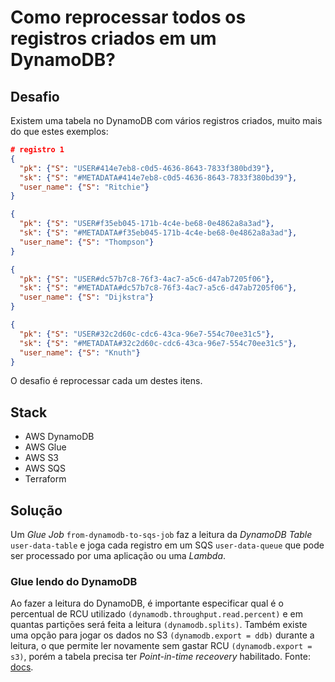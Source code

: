# Como reprocessar todos os registros criados em um DynamoDB?

## Desafio

Existem uma tabela no DynamoDB com vários registros criados, muito mais do que estes exemplos:

```json
# registro 1
{
  "pk": {"S": "USER#414e7eb8-c0d5-4636-8643-7833f380bd39"},
  "sk": {"S": "#METADATA#414e7eb8-c0d5-4636-8643-7833f380bd39"},
  "user_name": {"S": "Ritchie"}
}

{
  "pk": {"S": "USER#f35eb045-171b-4c4e-be68-0e4862a8a3ad"},
  "sk": {"S": "#METADATA#f35eb045-171b-4c4e-be68-0e4862a8a3ad"},
  "user_name": {"S": "Thompson"}
}

{
  "pk": {"S": "USER#dc57b7c8-76f3-4ac7-a5c6-d47ab7205f06"},
  "sk": {"S": "#METADATA#dc57b7c8-76f3-4ac7-a5c6-d47ab7205f06"},
  "user_name": {"S": "Dijkstra"}
}

{
  "pk": {"S": "USER#32c2d60c-cdc6-43ca-96e7-554c70ee31c5"},
  "sk": {"S": "#METADATA#32c2d60c-cdc6-43ca-96e7-554c70ee31c5"},
  "user_name": {"S": "Knuth"}
}
```

O desafio é reprocessar cada um destes itens.

## Stack

- AWS DynamoDB
- AWS Glue
- AWS S3
- AWS SQS
- Terraform


## Solução

Um *Glue Job* `from-dynamodb-to-sqs-job` faz a leitura da *DynamoDB Table* `user-data-table` e joga cada registro em um SQS `user-data-queue` que pode ser processado por uma aplicação ou uma *Lambda*.

### Glue lendo do DynamoDB

Ao fazer a leitura do DynamoDB, é importante especificar qual é o percentual de RCU utilizado `(dynamodb.throughput.read.percent)` e em quantas partições será feita a leitura `(dynamodb.splits)`. Também existe uma opção para jogar os dados no S3 `(dynamodb.export = ddb)` durante a leitura, o que permite ler novamente sem gastar RCU `(dynamodb.export = s3)`, porém a tabela precisa ter *Point-in-time receovery* habilitado. Fonte: [docs](https://docs.aws.amazon.com/glue/latest/dg/aws-glue-programming-etl-connect.html#aws-glue-programming-etl-connect-dynamodb).

